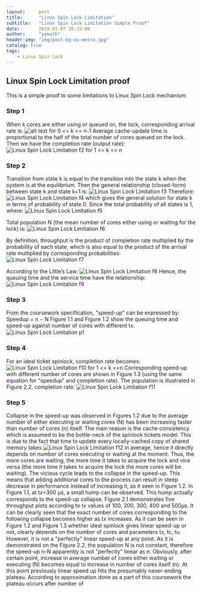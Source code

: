 ```yaml
---
layout:     post
title:      "Linux Spin Lock Limitation"
subtitle:   "Linux Spin Lock Limitation Simple Proof"
date:       2018-01-07 16:15:00
author:     "yymath"
header-img: "img/post-bg-os-metro.jpg"
catalog: true
tags:
    - Linux Spin Lock
---
```


## Linux Spin Lock Limitation proof
This is a simple proof to some limitations to Linux Spin Lock mechanism:
### Step 1
When k cores are either using or queued on, the lock, corresponding arrival rate is: ![alt text](https://yymath.github.io/img/spinlock_f1.PNG) for 0 <= k <= n-1
Average cache-update time is proportional to the half of the total number of cores queued on the lock. Then we have the completion rate (output rate): <img src="https://yymath.github.io/img/spinlock_f2.PNG" alt="Linux Spin Lock Limitation f2"> for 1 <= k <= n

### Step 2
Transition from state k is equal to the transition into the state k when the system is at the equilibrium. Then the general relationship (closed-form) between state k and state k+1 is: <img src="https://yymath.github.io/img/spinlock_f3.PNG" alt="Linux Spin Lock Limitation f3"> Therefore: <img src="https://yymath.github.io/img/spinlock_f4.PNG" alt="Linux Spin Lock Limitation f4">
which gives the general solution for state k in terms of probability of state 0. Since the total probability of all states is 1, where: <img src="https://yymath.github.io/img/spinlock_f5.PNG" alt="Linux Spin Lock Limitation f5">

Total population N (the mean number of cores either using or waiting for the lock) is: <img src="https://yymath.github.io/img/spinlock_f6.PNG" alt="Linux Spin Lock Limitation f6">

By definition, throughput is the product of completion rate multiplied by the probability of each state, which is also equal to the product of the arrival rate multiplied by corresponding probabilities: <img src="https://yymath.github.io/img/spinlock_f7.PNG" alt="Linux Spin Lock Limitation f7">

According to the Little’s Law: <img src="https://yymath.github.io/img/spinlock_f8.PNG" alt="Linux Spin Lock Limitation f8"> Hence, the queuing time and the service time have the relationship: <img src="https://yymath.github.io/img/spinlock_f9.PNG" alt="Linux Spin Lock Limitation f9">

### Step 3
From the coursework specification, "speed-up" can be expressed by: Speedup = n − N
Figure 1.1 and Figure 1.2 show the queuing time and speed-up against number of cores with different t𝑥.
<img src="https://yymath.github.io/img/spinlock_p1.PNG" alt="Linux Spin Lock Limitation p1">

### Step 4
For an ideal ticket spinlock, completion rate becomes: <img src="https://yymath.github.io/img/spinlock_f10.PNG" alt="Linux Spin Lock Limitation f10"> for 1 <= k <=n
Corresponding speed-up with different number of cores are shown in Figure 1.3 (using the same equation for "speedup" and completion rate). The population is illustrated in Figure 2.2.
completion rate: <img src="https://yymath.github.io/img/spinlock_f11.PNG" alt="Linux Spin Lock Limitation f11">

### Step 5
Collapse in the speed-up was observed in Figures 1.2 due to the average number of either executing or waiting cores (N) has been increasing faster than number of cores (n) itself. The main reason is the cache consistency which is assumed to be the bottle-neck of the spinlock tickets model. This is due to the fact that time to update every locally-cached copy of shared memory takes <img src="https://yymath.github.io/img/spinlock_f12.PNG" alt="Linux Spin Lock Limitation f12"> in average, hence it directly depends on number of cores executing or waiting at the moment. Thus, the more cores are waiting, the more time it takes to acquire the lock and vice versa (the more time it takes to acquire the lock the more cores will be waiting). The vicious cycle leads to the collapse in the speed-up. This means that adding additional cores to the process can result in steep decrease in performance instead of increasing it, as it seen in Figure 1.2.
In Figure 1.1, at t𝑥=300 μs, a small hump can be observed. This hump actually corresponds to the speed-up collapse.
Figure 2.1 demonstrates five throughput plots according to t𝑥 values of 100, 200, 300, 400 and 500μs. It can be clearly seen that the exact number of cores corresponding to the following collapse becomes higher as t𝑥 increases.
As it can be seen in Figure 1.2 and Figure 1.3 whether ideal spinlock gives linear speed-up or not, clearly depends on the number of cores and parameters t𝑥, tc, tu. However, it is not a "perfectly" linear speed-up at any point. As it is demonstrated on the Figure 2.2, the population N is not constant, therefore the speed-up n-N apparently is not "perfectly" linear as n. Obviously, after certain point, increase in average number of cores either waiting or executing (N) becomes equal to increase in number of cores itself (n). At this point previously linear speed up hits the presumably never-ending plateau. According to approximation done as a part of this coursework the plateau occurs after number of
<p id="end"></p>